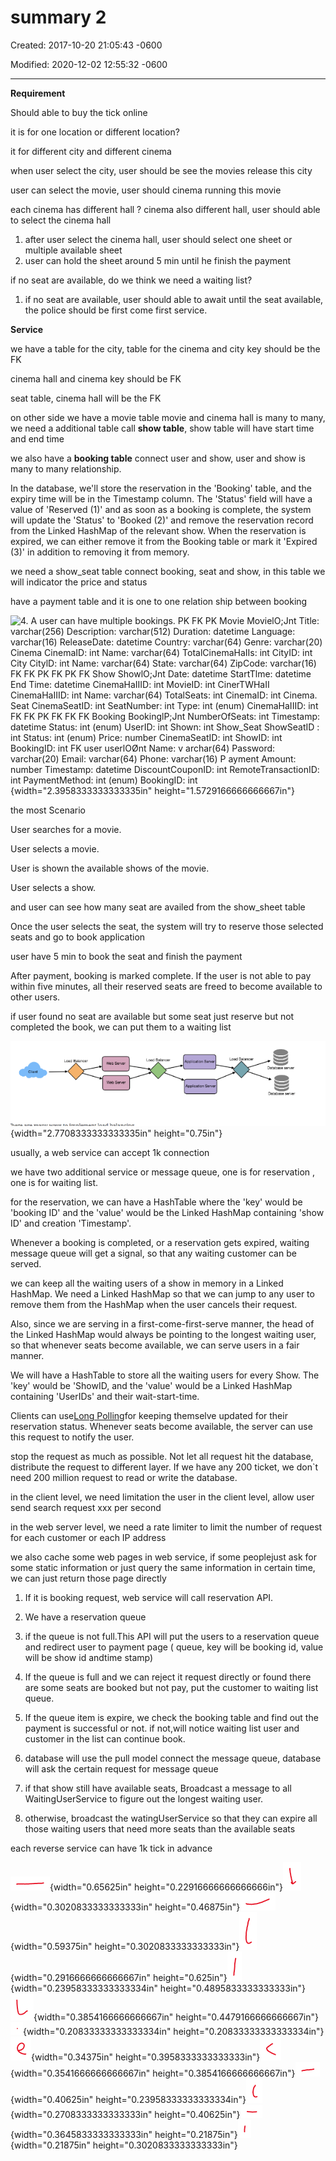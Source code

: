 # summary 2 

Created: 2017-10-20 21:05:43 -0600

Modified: 2020-12-02 12:55:32 -0600

---

**Requirement**



Should able to buy the tick online



it is for one location or different location?

it for different city and different cinema

when user select the city, user should be see the movies release this city



user can select the movie, user should cinema running this movie



each cinema has different hall ? cinema also different hall, user should able to select the cinema hall



1.  after user select the cinema hall, user should select one sheet or multiple available sheet
2.  user can hold the sheet around 5 min until he finish the payment

if no seat are available, do we think we need a waiting list?



1.  if no seat are available, user should able to await until the seat available, the police should be first come first service.







**Service**



we have a table for the city, table for the cinema and city key should be the FK



cinema hall and cinema key should be FK



seat table, cinema hall will be the FK



on other side we have a movie table movie and cinema hall is many to many, we need a additional table call **show table**, show table will have start time and end time





we also have a **booking table** connect user and show, user and show is many to many relationship.



In the database, we'll store the reservation in the 'Booking' table, and the expiry time will be in the Timestamp column. The 'Status' field will have a value of 'Reserved (1)' and as soon as a booking is complete, the system will update the 'Status' to 'Booked (2)' and remove the reservation record from the Linked HashMap of the relevant show. When the reservation is expired, we can either remove it from the Booking table or mark it 'Expired (3)' in addition to removing it from memory.





we need a show_seat table connect booking, seat and show, in this table we will indicator the price and status



have a payment table and it is one to one relation ship between booking



![4. A user can have multiple bookings. PK FK PK Movie MovielO;Jnt Title: varchar(256) Description: varchar(512) Duration: datetime Language: varchar(16) ReleaseDate: datetime Country: varchar(64) Genre: varchar(20) Cinema CinemaID: int Name: varchar(64) TotalCinemaHaIIs: int CityID: int City CitylD: int Name: varchar(64) State: varchar(64) ZipCode: varchar(16) FK FK PK FK PK FK Show ShowlO;Jnt Date: datetime StartTlme: datetime End Time: datetime CinemaHaIIID: int MovieID: int CinerTWHaII CinemaHaIIID: int Name: varchar(64) TotalSeats: int CinemaID: int Cinema. Seat CinemaSeatID: int SeatNumber: int Type: int (enum) CinemaHaIIID: int FK FK PK FK FK FK Booking BookinglP;Jnt NumberOfSeats: int Timestamp: datetime Status: int (enum) UserID: int Shown: int Show_Seat ShowSeatID : int Status: int (enum) Price: number CinemaSeatID: int ShowID: int BookingID: int FK user userlOØnt Name: v archar(64) Password: varchar(20) Email: varchar(64) Phone: varchar(16) P ayment Amount: number Timestamp: datetime DiscountCouponID: int RemoteTransactionID: int PaymentMethod: int (enum) BookingID: int ](../../media/Payment^JTrade-Tick-System-summary-2-image1.png){width="2.3958333333333335in" height="1.5729166666666667in"}









the most Scenario



User searches for a movie.

User selects a movie.

User is shown the available shows of the movie.

User selects a show.

and user can see how many seat are availed from the show_sheet table





Once the user selects the seat, the system will try to reserve those selected seats and go to book application



user have 5 min to book the seat and finish the payment

After payment, booking is marked complete. If the user is not able to pay within five minutes, all their reserved seats are freed to become available to other users.



if user found no seat are available but some seat just reserve but not completed the book, we can put them to a waiting list



![0 nt Web Server Load Ba 一 er Load Balancer Database server ](../../media/Payment^JTrade-Tick-System-summary-2-image2.png){width="2.7708333333333335in" height="0.75in"}







usually, a web service can accept 1k connection





we have two additional service or message queue, one is for reservation , one is for waiting list.



for the reservation, we can have a HashTable where the 'key' would be 'booking ID' and the 'value' would be the Linked HashMap containing 'show ID' and creation 'Timestamp'.



Whenever a booking is completed, or a reservation gets expired, waiting message queue will get a signal, so that any waiting customer can be served.



we can keep all the waiting users of a show in memory in a Linked HashMap. We need a Linked HashMap so that we can jump to any user to remove them from the HashMap when the user cancels their request.



Also, since we are serving in a first-come-first-serve manner, the head of the Linked HashMap would always be pointing to the longest waiting user, so that whenever seats become available, we can serve users in a fair manner.



We will have a HashTable to store all the waiting users for every Show. The 'key' would be 'ShowID, and the 'value' would be a Linked HashMap containing 'UserIDs' and their wait-start-time.





Clients can use[Long Polling](https://en.wikipedia.org/wiki/Push_technology#Long_polling)for keeping themselve updated for their reservation status. Whenever seats become available, the server can use this request to notify the user.



stop the request as much as possible. Not let all request hit the database, distribute the request to different layer. If we have any 200 ticket, we don`t need 200 million request to read or write the database.



in the client level, we need limitation the user in the client level, allow user send search request xxx per second



in the web server level, we need a rate limiter to limit the number of request for each customer or each IP address



we also cache some web pages in web service, if some peoplejust ask for some static information or just query the same information in certain time, we can just return those page directly



1.  If it is booking request, web service will call reservation API.
2.  We have a reservation queue
3.  if the queue is not full.This API will put the users to a reservation queue and redirect user to payment page ( queue, key will be booking id, value will be show id andtime stamp)


4.  If the queue is full and we can reject it request directly or found there are some seats are booked but not pay, put the customer to waiting list queue.


5.  If the queue item is expire, we check the booking table and find out the payment is successful or not. if not,will notice waiting list user and customer in the list can continue book.
6.  database will use the pull model connect the message queue, database will ask the certain request for message queue


7.  if that show still have available seats, Broadcast a message to all WaitingUserService to figure out the longest waiting user.
8.  otherwise, broadcast the watingUserService so that they can expire all those waiting users that need more seats than the available seats







each reverse service can have 1k tick in advance















![](../../media/Payment^JTrade-Tick-System-summary-2-image3.png){width="0.65625in" height="0.22916666666666666in"}![](../../media/Payment^JTrade-Tick-System-summary-2-image4.png){width="0.3020833333333333in" height="0.46875in"}![](../../media/Payment^JTrade-Tick-System-summary-2-image5.png){width="0.59375in" height="0.3020833333333333in"}![](../../media/Payment^JTrade-Tick-System-summary-2-image6.png){width="0.2916666666666667in" height="0.625in"}![](../../media/Payment^JTrade-Tick-System-summary-2-image7.png){width="0.23958333333333334in" height="0.4895833333333333in"}![](../../media/Payment^JTrade-Tick-System-summary-2-image8.png){width="0.3854166666666667in" height="0.4479166666666667in"}![](../../media/Payment^JTrade-Tick-System-summary-2-image9.png){width="0.20833333333333334in" height="0.20833333333333334in"}![](../../media/Payment^JTrade-Tick-System-summary-2-image10.png){width="0.34375in" height="0.3958333333333333in"}![](../../media/Payment^JTrade-Tick-System-summary-2-image11.png){width="0.3541666666666667in" height="0.3854166666666667in"}![](../../media/Payment^JTrade-Tick-System-summary-2-image12.png){width="0.40625in" height="0.23958333333333334in"}![](../../media/Payment^JTrade-Tick-System-summary-2-image13.png){width="0.2708333333333333in" height="0.40625in"}![](../../media/Payment^JTrade-Tick-System-summary-2-image14.png){width="0.3645833333333333in" height="0.21875in"}![](../../media/Payment^JTrade-Tick-System-summary-2-image15.png){width="0.21875in" height="0.3020833333333333in"}















